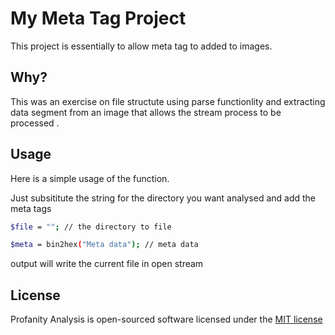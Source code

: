 # My Meta Tag Project

This project is essentially to allow meta tag to added to images.

## Why?

This was an exercise on file structute using parse functionlity and extracting data segment from an image that allows the stream process
to be processed .


## Usage

Here is a simple usage of the function.

Just subsititute the string for the directory you want analysed and add the meta tags 
```bash
$file = ""; // the directory to file

$meta = bin2hex("Meta data"); // meta data
```
output will write the current file in open stream

## License

Profanity Analysis is open-sourced software licensed under the [MIT license](https://opensource.org/licenses/MIT)
